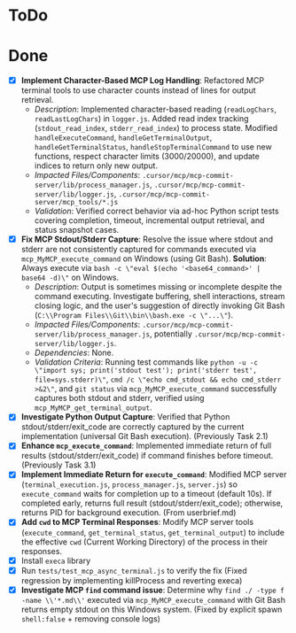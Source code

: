 # ToDo

# Done
- [x] **Implement Character-Based MCP Log Handling**: Refactored MCP terminal tools to use character counts instead of lines for output retrieval.
    - *Description*: Implemented character-based reading (`readLogChars`, `readLastLogChars`) in `logger.js`. Added read index tracking (`stdout_read_index`, `stderr_read_index`) to process state. Modified `handleExecuteCommand`, `handleGetTerminalOutput`, `handleGetTerminalStatus`, `handleStopTerminalCommand` to use new functions, respect character limits (3000/20000), and update indices to return only new output.
    - *Impacted Files/Components*: `.cursor/mcp/mcp-commit-server/lib/process_manager.js`, `.cursor/mcp/mcp-commit-server/lib/logger.js`, `.cursor/mcp/mcp-commit-server/mcp_tools/*.js`
    - *Validation*: Verified correct behavior via ad-hoc Python script tests covering completion, timeout, incremental output retrieval, and status snapshot cases.
- [x] **Fix MCP Stdout/Stderr Capture**: Resolve the issue where stdout and stderr are not consistently captured for commands executed via `mcp_MyMCP_execute_command` on Windows (using Git Bash). **Solution**: Always execute via `bash -c \"eval $(echo '<base64_command>' | base64 -d)\"` on Windows.
    - *Description*: Output is sometimes missing or incomplete despite the command executing. Investigate buffering, shell interactions, stream closing logic, and the user's suggestion of directly invoking Git Bash (`C:\\Program Files\\Git\\bin\\bash.exe -c \"...\"`).
    - *Impacted Files/Components*: `.cursor/mcp/mcp-commit-server/lib/process_manager.js`, potentially `.cursor/mcp/mcp-commit-server/lib/logger.js`.
    - *Dependencies*: None.
    - *Validation Criteria*: Running test commands like `python -u -c \"import sys; print('stdout test'); print('stderr test', file=sys.stderr)\"`, `cmd /c \"echo cmd_stdout && echo cmd_stderr >&2\"`, and `git status` via `mcp_MyMCP_execute_command` successfully captures both stdout and stderr, verified using `mcp_MyMCP_get_terminal_output`.
- [x] **Investigate Python Output Capture**: Verified that Python stdout/stderr/exit_code are correctly captured by the current implementation (universal Git Bash execution). (Previously Task 2.1)
- [x] **Enhance `mcp_execute_command`**: Implemented immediate return of full results (stdout/stderr/exit_code) if command finishes before timeout. (Previously Task 3.1)
- [x] **Implement Immediate Return for `execute_command`**: Modified MCP server (`terminal_execution.js`, `process_manager.js`, `server.js`) so `execute_command` waits for completion up to a timeout (default 10s). If completed early, returns full result (stdout/stderr/exit_code); otherwise, returns PID for background execution. (From userbrief.md)
- [x] **Add `cwd` to MCP Terminal Responses**: Modify MCP server tools (`execute_command`, `get_terminal_status`, `get_terminal_output`) to include the effective `cwd` (Current Working Directory) of the process in their responses.
- [x] Install `execa` library
- [x] Run `tests/test_mcp_async_terminal.js` to verify the fix (Fixed regression by implementing killProcess and reverting execa)
- [x] **Investigate MCP `find` command issue**: Determine why `find ./ -type f -name \\'*.md\\'` executed via `mcp_MyMCP_execute_command` with Git Bash returns empty stdout on this Windows system. (Fixed by explicit spawn `shell:false` + removing console logs)